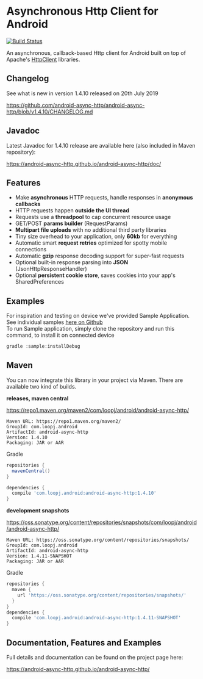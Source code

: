 Asynchronous Http Client for Android
====================================
[![Build Status](https://travis-ci.org/android-async-http/android-async-http.png?branch=master)](https://travis-ci.org/android-async-http/android-async-http)

An asynchronous, callback-based Http client for Android built on top of Apache's [HttpClient](https://hc.apache.org/httpcomponents-client-ga/) libraries.

Changelog
---------

See what is new in version 1.4.10 released on 20th July 2019

https://github.com/android-async-http/android-async-http/blob/v1.4.10/CHANGELOG.md

Javadoc
-------

Latest Javadoc for 1.4.10 release are available here (also included in Maven repository):

https://android-async-http.github.io/android-async-http/doc/

Features
--------
- Make **asynchronous** HTTP requests, handle responses in **anonymous callbacks**
- HTTP requests happen **outside the UI thread**
- Requests use a **threadpool** to cap concurrent resource usage
- GET/POST **params builder** (RequestParams)
- **Multipart file uploads** with no additional third party libraries
- Tiny size overhead to your application, only **60kb** for everything
- Automatic smart **request retries** optimized for spotty mobile connections
- Automatic **gzip** response decoding support for super-fast requests
- Optional built-in response parsing into **JSON** (JsonHttpResponseHandler)
- Optional **persistent cookie store**, saves cookies into your app's SharedPreferences

Examples
--------

For inspiration and testing on device we've provided Sample Application.  
See individual samples [here on Github](https://github.com/android-async-http/android-async-http/tree/v1.4.10/sample/src/main/java/com/loopj/android/http/sample)  
To run Sample application, simply clone the repository and run this command, to install it on connected device  

```java
gradle :sample:installDebug
```

Maven
-----
You can now integrate this library in your project via Maven. There are available two kind of builds.

**releases, maven central**

https://repo1.maven.org/maven2/com/loopj/android/android-async-http/
```
Maven URL: https://repo1.maven.org/maven2/
GroupId: com.loopj.android
ArtifactId: android-async-http
Version: 1.4.10
Packaging: JAR or AAR
```
Gradle
```groovy
repositories {
  mavenCentral()
}

dependencies {
  compile 'com.loopj.android:android-async-http:1.4.10'
}
```

**development snapshots**

https://oss.sonatype.org/content/repositories/snapshots/com/loopj/android/android-async-http/
```
Maven URL: https://oss.sonatype.org/content/repositories/snapshots/
GroupId: com.loopj.android
ArtifactId: android-async-http
Version: 1.4.11-SNAPSHOT
Packaging: JAR or AAR
```
Gradle
```groovy
repositories {
  maven {
    url 'https://oss.sonatype.org/content/repositories/snapshots/'
  }
}
dependencies {
  compile 'com.loopj.android:android-async-http:1.4.11-SNAPSHOT'
}
```

Documentation, Features and Examples
------------------------------------
Full details and documentation can be found on the project page here:

https://android-async-http.github.io/android-async-http/

